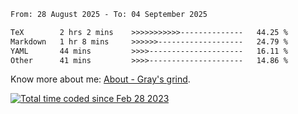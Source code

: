 <!--START_SECTION:waka-->

```txt
From: 28 August 2025 - To: 04 September 2025

TeX        2 hrs 2 mins    >>>>>>>>>>>--------------   44.25 %
Markdown   1 hr 8 mins     >>>>>>-------------------   24.79 %
YAML       44 mins         >>>>---------------------   16.11 %
Other      41 mins         >>>>---------------------   14.86 %
```

<!--END_SECTION:waka-->

<!-- [![grayxu's github stats](https://github-readme-stats.vercel.app/api?username=grayxu&count_private=true&show_icons=true)](https://github.com/grayxu) -->

Know more about me: [About - Gray's grind](https://www.grayxu.cn/).
<p align="left">
  <a href="https://wakatime.com/@c69eb31e-43a1-463f-8968-c3449e386f57"><img src="https://wakatime.com/badge/user/c69eb31e-43a1-463f-8968-c3449e386f57.svg" title="Total time coded since Feb 28 2023" /></a>
</p>

